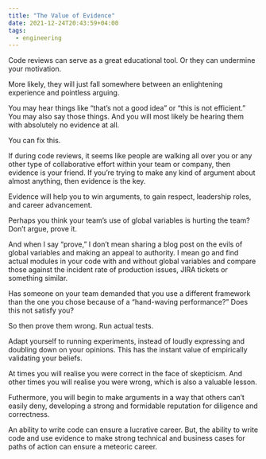 ```yaml
---
title: "The Value of Evidence"
date: 2021-12-24T20:43:59+04:00
tags:
  - engineering
---
```



Code reviews can serve as a great educational tool. Or they can undermine your motivation.

More likely, they will just fall somewhere between an enlightening experience and pointless arguing.

You may hear things like “that’s not a good idea” or “this is not efficient.”  You may also say those things.  And you will most likely be hearing them with absolutely no evidence at all.

You can fix this.

If during code reviews, it seems like people are walking all over you or any other type of collaborative effort within your team or company, then evidence is your friend.  If you’re trying to make any kind of argument about almost anything, then evidence is the key.

Evidence will help you to win arguments, to gain respect, leadership roles, and career advancement.

Perhaps you think your team’s use of global variables is hurting the team?  Don’t argue, prove it.

And when I say “prove,” I don’t mean sharing a blog post on the evils of global variables and making an appeal to authority.  I mean go and find actual modules in your code with and without global variables and compare those against the incident rate of production issues, JIRA tickets or something similar.

Has someone on your team demanded that you use a different framework than the one you chose because of a “hand-waving performance?”  Does this not satisfy you?

So then prove them wrong.  Run actual tests.

Adapt yourself to running experiments, instead of loudly expressing and doubling down on your opinions. This has the instant value of empirically validating your beliefs.

At times you will realise you were correct in the face of skepticism.  And other times you will realise you were wrong, which is also a valuable lesson.

Futhermore, you will begin to make arguments in a way that others can’t easily deny, developing a strong and formidable reputation for diligence and correctness.  

An ability to write code can ensure a lucrative career.  But, the ability to write code and use evidence to make strong technical and business cases for paths of action can ensure a meteoric career.